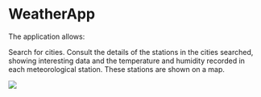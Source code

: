 # WeatherApp
The application allows:

Search for cities.
Consult the details of the stations in the cities searched, showing interesting data and the temperature and humidity recorded in each meteorological station. These stations are shown on a map.

![](https://github.com/ricocaribe/WeatherApp/blob/master/weatherapp.gif)
